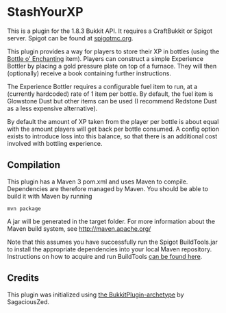 StashYourXP
===========

This is a plugin for the 1.8.3 Bukkit API. It requires a CraftBukkit or Spigot server.
Spigot can be found at [spigotmc.org](http://spigotmc.org).

This plugin provides a way for players to store their XP in bottles (using the [Bottle o' Enchanting](http://minecraft.gamepedia.com/Bottle_o%27_Enchanting) item). Players can construct a simple Experience Bottler by
placing a gold pressure plate on top of a furnace. They will then (optionally) receive a book containing further instructions.

The Experience Bottler requires a configurable fuel item to run, at a (currently hardcoded) rate of 1 item per bottle.
By default, the fuel item is Glowstone Dust but other items can be used (I recommend Redstone Dust as a less expensive alternative).

By default the amount of XP taken from the player per bottle is about equal with the amount players will get back per bottle consumed.
A config option exists to introduce loss into this balance, so that there is an additional cost involved with bottling experience.

Compilation
-----------

This plugin has a Maven 3 pom.xml and uses Maven to compile. Dependencies are 
therefore managed by Maven. You should be able to build it with Maven by running

    mvn package

A jar will be generated in the target folder. For more information about the Maven
build system, see http://maven.apache.org/

Note that this assumes you have successfully run the Spigot BuildTools.jar to install the appropriate
dependencies into your local Maven repository. Instructions on how to acquire and run BuildTools
[can be found here](http://www.spigotmc.org/wiki/buildtools/).

Credits
-------

This plugin was initialized using [the BukkitPlugin-archetype](https://github.com/SagaciousZed/BukkitPlugin-archetype)
by SagaciousZed.

